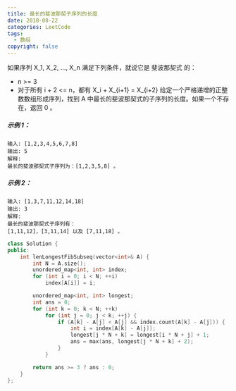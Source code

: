 ```yaml
---
title: 最长的斐波那契子序列的长度
date: 2018-08-22
categories: LeetCode
tags:
  - 数组
copyright: false
---
```

如果序列 X_1, X_2, ..., X_n 满足下列条件，就说它是 斐波那契式 的：
* n >= 3
* 对于所有 i + 2 <= n，都有 X_i + X_{i+1} = X_{i+2}
给定一个严格递增的正整数数组形成序列，找到 A 中最长的斐波那契式的子序列的长度。如果一个不存在，返回  0 。
<!-- more -->

##### 示例 1：
```
输入: [1,2,3,4,5,6,7,8]
输出: 5
解释:
最长的斐波那契式子序列为：[1,2,3,5,8] 。
```
##### 示例 2：
```
输入: [1,3,7,11,12,14,18]
输出: 3
解释:
最长的斐波那契式子序列有：
[1,11,12]，[3,11,14] 以及 [7,11,18] 。
```

``` cpp
class Solution {
public:
    int lenLongestFibSubseq(vector<int>& A) {
        int N = A.size();
        unordered_map<int, int> index;
        for (int i = 0; i < N; ++i)
            index[A[i]] = i;

        unordered_map<int, int> longest;
        int ans = 0;
        for (int k = 0; k < N; ++k)
            for (int j = 0; j < k; ++j) {
                if (A[k] - A[j] < A[j] && index.count(A[k] - A[j])) {
                    int i = index[A[k] - A[j]];
                    longest[j * N + k] = longest[i * N + j] + 1;
                    ans = max(ans, longest[j * N + k] + 2);
                }
            }

        return ans >= 3 ? ans : 0;
    }
};
```